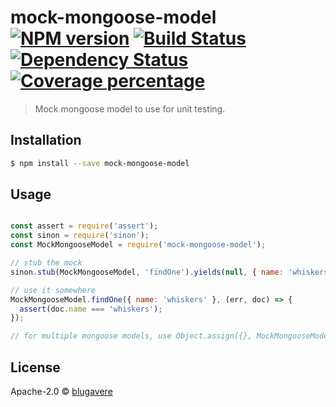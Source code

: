 # mock-mongoose-model [![NPM version][npm-image]][npm-url] [![Build Status][travis-image]][travis-url] [![Dependency Status][daviddm-image]][daviddm-url] [![Coverage percentage][coveralls-image]][coveralls-url]
> Mock mongoose model to use for unit testing.

## Installation

```sh
$ npm install --save mock-mongoose-model
```

## Usage

```js

const assert = require('assert');
const sinon = require('sinon');
const MockMongooseModel = require('mock-mongoose-model');

// stub the mock
sinon.stub(MockMongooseModel, 'findOne').yields(null, { name: 'whiskers' });

// use it somewhere
MockMongooseModel.findOne({ name: 'whiskers' }, (err, doc) => {
  assert(doc.name === 'whiskers');
});

// for multiple mongoose models, use Object.assign({}, MockMongooseModel);

```

## License

Apache-2.0 © [blugavere](http://benlugavere.com)


[npm-image]: https://badge.fury.io/js/mock-mongoose-model.svg
[npm-url]: https://npmjs.org/package/mock-mongoose-model
[travis-image]: https://travis-ci.org/blugavere/mock-mongoose-model.svg?branch=master
[travis-url]: https://travis-ci.org/blugavere/mock-mongoose-model
[daviddm-image]: https://david-dm.org/blugavere/mock-mongoose-model.svg?theme=shields.io
[daviddm-url]: https://david-dm.org/blugavere/mock-mongoose-model
[coveralls-image]: https://coveralls.io/repos/blugavere/mock-mongoose-model/badge.svg
[coveralls-url]: https://coveralls.io/r/blugavere/mock-mongoose-model
